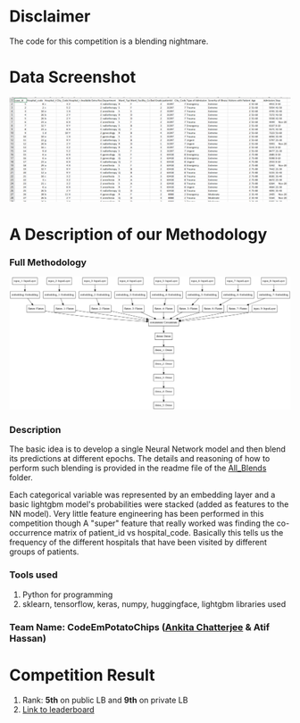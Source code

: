 # Disclaimer
The code for this competition is a blending nightmare.

# Data Screenshot
<img src="Resources/data.png" width="1000"/>


# A Description of our Methodology
### Full Methodology
<img src="Resources/model.png" width="800"/>

### Description
The basic idea is to develop a single Neural Network model and then blend its predictions at different epochs. The details and reasoning of how to perform such blending is provided in the readme file of the [All_Blends](https://github.com/atif-hassan/Competition-code/tree/master/AnalyticsVidhya/JanataHack_Healthcare/Code/All_Blends) folder.

Each categorical variable was represented by an embedding layer and a basic lightgbm model's probabilities were stacked (added as features to the NN model).
Very little feature engineering has been performed in this competition though A "super" feature that really worked was finding the co-occurrence matrix of patient_id vs hospital_code. Basically this tells us the frequency of the different hospitals that have been visited by different groups of patients.


### Tools used
1. Python for programming
2. sklearn, tensorflow, keras, numpy, huggingface, lightgbm libraries used

### Team Name: CodeEmPotatoChips ([Ankita Chatterjee](https://www.linkedin.com/in/ankita-chatterjee-8367051b3) & Atif Hassan)

# Competition Result
1. Rank: **5th** on public LB and **9th** on private LB
2. [Link to leaderboard](https://datahack.analyticsvidhya.com/contest/janatahack-healthcare-analytics-ii/#LeaderBoard)
